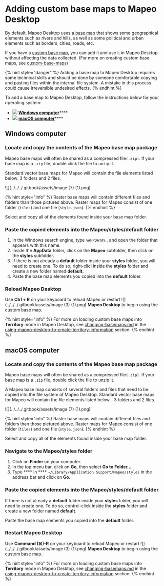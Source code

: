# Adding custom base maps to Mapeo Desktop

By default, Mapeo Desktop uses a[ base map](../../will-mapeo-work-out-of-the-box-for-me/default-base-map.md) that shows some geographical elements such as rivers and hills, as well as some political and urban elements such as borders, cities, roads, etc.&#x20;

If you have a [custom base map](../../pre-launch-deployment-preparation/custom-base-maps/), you can add it and use it in Mapeo Desktop without affecting the data collected. (For more on creating custom base maps, see [custom-base-maps](../../pre-launch-deployment-preparation/custom-base-maps/ "mention"))

{% hint style="danger" %}
Adding a base map to Mapeo Desktop requires some technical skills and should be done by someone comfortable copying and pasting files within the internal file system. A mistake in this process could cause irreversible undesired effects.
{% endhint %}

To add a base map to Mapeo Desktop, follow the instructions below for your operating system:

* ![](../../../.gitbook/assets/Windows-logo.png) [**Windows computer**](installing-offline-maps.md#steps-for-a-windows-computer)****
* ![](../../../.gitbook/assets/mac.png) [**macOS computer**](installing-offline-maps.md#steps-for-a-macos-computer)****

## Windows computer

### Locate and copy the contents of the Mapeo base map package&#x20;

Mapeo base maps will often be shared as a compressed file`(.zip)`. If your base map is a `.zip` file, double click the file to unzip it.

Standard vector base maps for Mapeo will contain the file elements listed below: 3 folders and 2 files.

![](../../../.gitbook/assets/image (7) (1).png)

{% hint style="info" %}
Raster base maps will contain different files and folders than those pictured above. Raster maps for Mapeo consist of one folder (`tiles`) and one file (`style.json`).
{% endhint %}

Select and copy all of the elements found inside your base map folder.

### Paste the copied elements into the Mapeo/styles/default folder

1. In the Windows search engine, type `%APPDATA%` , and open the folder that appears with this name.&#x20;
2. Inside the **AppData** folder, click on the **Mapeo** subfolder, then click on the **styles** subfolder.
3. If there is not already a **default** folder inside your **styles** folder, you will need to create one. To do so, right-clicl inside the **styles** folder and create a new folder named **default.**&#x20;
4. Paste the base map elements you copied into the **default** folder.

### Reload **Mapeo Desktop**

Use **Ctrl + R** on your keyboard to reload Mapeo or restart ![](../../../.gitbook/assets/image (3) (1).png) **Mapeo Desktop** to begin using the custom base map.

{% hint style="info" %}
For more on loading custom base maps into **Territory** mode in Mapeo Desktop, see [changing-basemaps.md](../mapeo-desktop-1/using-mapeo-desktop-to-create-territory-information/changing-basemaps.md "mention") in the [using-mapeo-desktop-to-create-territory-information](../mapeo-desktop-1/using-mapeo-desktop-to-create-territory-information/ "mention") section.
{% endhint %}

## macOS computer

### Locate and copy the contents of the Mapeo base map package&#x20;

Mapeo base maps will often be shared as a compressed file`(.zip)`. If your base map is a `.zip` file, double click the file to unzip it.

A Mapeo base map consists of several folders and files that need to be copied into the file system of Mapeo Desktop. Standard vector base maps for Mapeo will contain the file elements listed below - 3 folders and 2 files.

![](../../../.gitbook/assets/image (7) (1).png)

{% hint style="info" %}
Raster base maps will contain different files and folders than those pictured above. Raster maps for Mapeo consist of one folder (`tiles`) and one file (`style.json`).
{% endhint %}

Select and copy all of the elements found inside your base map folder.

### Navigate to the Mapeo/styles folder

1. Click on **Finder** on your computer.
2. In the top menu bar, click on **Go**, then select **Go to Folder...**
3. Type **** in **** `~/Library/Application Support/Mapeo/styles` in the address bar and click on **Go**.

### Paste the copied elements into the Mapeo/styles/default folder

If there is not already a **default** folder inside your **styles** folder, you will need to create one. To do so, control-click inside the **styles** folder and create a new folder named **default.**

Paste the base map elements you copied into the **default** folder.

### Restart **Mapeo Desktop**

Use **Command (⌘)-R** on your keyboard to reload Mapeo or restart ![](../../../.gitbook/assets/image (3) (1).png) **Mapeo Desktop** to begin using the custom base map.

{% hint style="info" %}
For more on loading custom base maps into **Territory** mode in Mapeo Desktop, see [changing-basemaps.md](../mapeo-desktop-1/using-mapeo-desktop-to-create-territory-information/changing-basemaps.md "mention") in the [using-mapeo-desktop-to-create-territory-information](../mapeo-desktop-1/using-mapeo-desktop-to-create-territory-information/ "mention") section.
{% endhint %}
